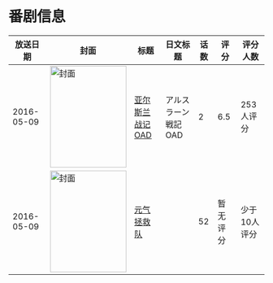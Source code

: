 # 番剧信息

|放送日期|封面|标题|日文标题|话数|评分|评分人数|
|---|---|---|---|---|---|---|
|2016-05-09|<img src="//lain.bgm.tv/pic/cover/c/2f/43/153195_NXBYj.jpg" alt="封面" style="width:150px;height:200px;object-fit:cover;">|[亚尔斯兰战记 OAD](https://bangumi.tv/subject/153195)|アルスラーン戦記 OAD|2|6.5|253人评分|
|2016-05-09|<img src="//lain.bgm.tv/pic/cover/c/1f/cb/387931_uwEWJ.jpg" alt="封面" style="width:150px;height:200px;object-fit:cover;">|[元气拯救队](https://bangumi.tv/subject/387931)||52|暂无评分|少于10人评分|
